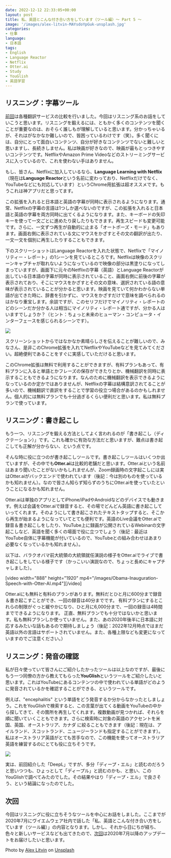 ```yaml
---
date: 2022-12-12 22:33:05+00:00
layout: post
title: 私、英語とこんな付き合い方をしています（ツール編）〜 Part 5 〜
image: '/images/alex-litvin-MAYsdoYpGuk-unsplash.jpg'
categories:
- 仕事
language:
- 日本語
tags:
- English
- Language Reactor
- Netflix
- Otter.ai
- Study
- YouGlish
- 英語学習
---
```


## リスニング：字幕ツール


[前回](https://blog.shin.do/2022/12/how-i-work-with-english-with-tools-part4/)は各種翻訳サービスの比較を行いました。今回はリスニング系のお話をしていこうと思います。リスニングを鍛えるには、ともかく多くのコンテンツを聞くことが重要なのは、おそらく誰しもが理解していると思います。分かっちゃいるが、それはがなかなか難しいので、皆困っているわけです（笑）。多く聞くには、自分にとって面白いコンテンツ、自分が好きなコンテンツでないと難しいと思いますし、長続きしません。私は映画が好きなので、映画が最もとっつきやすいコンテンツです。NetflixやAmazon Prime Videoなどのストリーミングサービスに入っているので、これを使わない手はありません。

もし、皆さん、Netflixに加入しているなら、**Language Learning with Netflix**（現在は**Language Reactor**という名前に変わっており、Netflixだけでなく、YouTubeなどにも対応しています）というChrome用拡張は超オススメです。もうこれは神アプリだと思ってます。

この拡張を入れると日本語と英語の字幕が同時に表示されるようになります。通常、Netflixの字幕の言語は1つしか選べないのですが、この拡張を入れると日本語と英語の字幕を両方同時に出てくるようになります。また、キーボードの矢印キーを使って一文ごとに進めたり戻したりもできます。再生スピードも変更可能です。さらに、一文ずつ再生が自動的に止まる「オートポーズ・モード」もあります。画面右側に表示されている文にマウスをかざすとその文の翻訳が出たり、一文一文を個別に再生したりすることもできます。

下のスクリーショットはLanguage Reactorを入れた状態で、Netflixで「マイノリティー・レポート」の1シーンを見ているところです。Netflixは映像のスクリーンキャプチャが取れないようになっているので映像の部分は黒塗りになってしまっていますが、画面下に元々のNetflixの字幕（英語）とLanguage Reactorが出している日本語の字幕が同時に表示されていること、画面右側に前後の字幕が表示されており、そこにマウスをかざすとその文の意味、選択されている語の意味が表示されていることが分かると思います。映画を見ていて何かわからない単語が出てきた時に、辞書を引かずに、マウスをかざすだけで意味を調べられるのはかなり重宝します。余談ですが、このセリフだけでマイノリティ・レポートのどのシーンだか分かる人は相当にマイノリティ・レポート通ですが、分かる人はいますでしょうか？（ヒント：ちょっと未来のヒューマン・コンピュータ・インターフェースを感じられるシーンです）。

![]({{site.baseurl}}/images/Language-Reactor-Demo-1024x506.png)

スクリーンショットからではなかなか素晴らしさを伝えることが難しいので、みなさん、是非このChrome拡張を入れてNetflixやYouTubeなどを見てみてください。超絶便利であることをすぐに実感していただけると思います。

このChrome拡張は無料で利用することができますが、有料プランもあって、有料プランに入ると単語とかフレーズの保存ができたりとか、機械翻訳を同時に表示することもできるようになります。なんのために機械翻訳を表示できるようになっているのか定かではありませんが、Netflixの字幕は結構意訳されてることが多いので、機械翻訳で直訳をすることで学習の役立つ場合があるのかもしれません。個人的には無料プランでも十分過ぎるくらい便利だと思います。私は無料プランで使っています。


## リスニング：書き起こし


もう一つ、リスニングを鍛える方法としてよく言われるのが「書き起こし（ディクテーション）」です。これも確かに有効な方法だと思いますが、難点は書き起こしても正解が分からない、という点です。

そんな時に役に立つのが書き起こしツールです。書き起こしツールはいくつか出ていますが、その中でも**Otter.ai**は比較的老舗だと思います。Otter.aiという名前はあまり聞いたことがないかもしれませんが、Zoom録画時の文字起こしには実はOtter.aiがバックエンドで使われています（後記：今は別のものを使っているかも知れません）。なので皆さん知らず知らずのうちにOtter.aiを使っていたということになるかも知れません。

Otter.aiは単独のアプリとしてiPhone/iPadやAndroidなどのデバイスでも動きます。例えば会議をOtter.aiで録音すると、その場でどんどん英語に書き起こしていってくれます。そのようにして書き起こされたテキストタップすると、そこから再生が始まるようになっていてとても便利です。英語のLive会議をOtter.aiで録音＆書き起こしをしたり、YouTube上に録画が公開されているWebinarの文字起こしなど、英語を聞く多くの場面で役に立つでしょう（後記：最近はYouTube自体に字幕機能が付いているので、YouTubeとの組み合わせはあまり必要なくなっているかも知れません）。

以下は、バラクオバマ前大統領の大統領就任演説の様子をOtter.aiでライブで書き起こしをしている様子です（かっこいい演説なので、ちょっと長めにキャプチャしました）。

[video width="888" height="1920" mp4="/images/Obama-Inauguration-Speech-with-Otter-AI.mp4"][/video]

Otter.aiにも無料と有料のプランがあります。無料だとひと月に600分まで録音＆書き起こすことができ、一回の録音は40分までです。 有料プランにするとこれらの制限がぐっと緩やかになり、ひと月に6,000分まで、一回の録音は4時間までできるようになります。 正直、無料プランでも十分ではないかと思います。私も無料プランしか使っていません。また、あの2020年後半に日本語に対応するみたいな話もあるので期待しましょう（後記：2022年12月時点ではまだ英語以外の言語はサポートされていません。また、各種上限なども変更になっていますのでご注意ください。）


## リスニング：発音の確認


私が日々使っていて皆さんにご紹介したかったツールは以上なのですが、最後にもう一つ同僚の方から教えてもらった**YouGlish**というツールをご紹介したいと思います。これはYouTubeにあるコンテンツの中で使われている単語がどのように発音されているかを確認することができる、というツールです。

例えば、"encephalitis" という単語をどう発音するか分からなかったとしましょう。これをYouGlishで検索すると、この言葉が出てくる動画をYouTubeの中から探してきて、その箇所を再生してくれます。複数動画が見つかれば、それらを順に聞いていくこともできます。さらに検索時に対象の英語のアクセントを米国、英国、オーストラリア、カナダ に絞ることもできます（後記：現在は、アイルランド、スコットランド、ニュージーランドも指定することができます）。私はオーストラリア英語がとても苦手なので、この機能を使ってオーストラリア英語を練習するのにとても役に立ちそうです。

![]({{site.baseurl}}/images/YouGlish-Demo-1024x926.png)

実は、前回紹介した「DeepL」ですが、多分「ディープ・エル」と読むのだろうと思いつつも、ひょっとして「ディープル」と読むのかも、と思い、このYouGlishで調べてみたのでした。その結果やはり「ディープ・エル」で良さそう、という結論になったのでした。


## 次回


今回はリスニングに役に立ちそうなツールを中心にお話をしました。ここまでが2020年7月にヴイエムウェア社内で話した「私、英語とこんな付き合い方をしています（ツール編）」の内容となります。しかし、それから日にちが経ち、色々と新しいサービスなども出てきたので、[次回](https://blog.shin.do/2022/12/how-i-work-with-english-with-tools-part6/)は2020年7月以降のアップデートをお届けしたいと思います。

Photo by [Alex Litvin](https://unsplash.com/@alexlitvin?utm_source=unsplash&utm_medium=referral&utm_content=creditCopyText) on [Unsplash](https://unsplash.com/s/photos/movie?utm_source=unsplash&utm_medium=referral&utm_content=creditCopyText)
